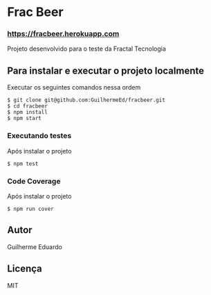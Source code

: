 # Frac Beer

### https://fracbeer.herokuapp.com
Projeto desenvolvido para o teste da Fractal Tecnologia
## Para instalar e executar o projeto localmente
Executar os seguintes comandos nessa ordem

```
$ git clone git@github.com:GuilhermeEd/fracbeer.git
$ cd fracbeer
$ npm install
$ npm start
```

### Executando testes

Após instalar o projeto
```
$ npm test
```

### Code Coverage

Após instalar o projeto
```
$ npm run cover
```

## Autor

Guilherme Eduardo

## Licença

MIT
